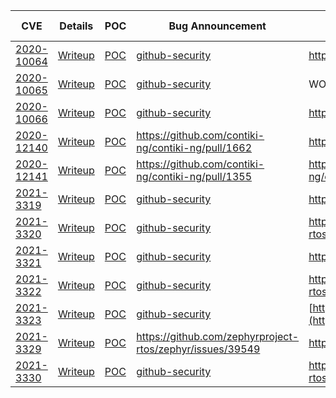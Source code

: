| CVE | Details  | POC | Bug Announcement | Fix Link | Fix Date | Fix Commits |
| --- | -------  | --- | ---------------- | -------- | -------- | ----------- |
[2020-10064](https://cve.mitre.org/cgi-bin/cvename.cgi?name=CVE-2020-10064) | [Writeup](CVE-2020-10064-Zephyr-802154-frame-size-underflow.md) | [POC](../zephyr-os/prebuilt_samples/CVE-2020-10064/POC) | [github-security](https://docs.zephyrproject.org/latest/security/vulnerabilities.html#cve-2020-10064) | https://github.com/zephyrproject-rtos/zephyr/pull/24971 | 2020-05-07 | [38970c07abfcddcfc6a5958189f096a55c49594a](https://github.com/zephyrproject-rtos/zephyr/commit/38970c07abfcddcfc6a5958189f096a55c49594a) |
[2020-10065](https://cve.mitre.org/cgi-bin/cvename.cgi?name=CVE-2020-10065)  | [Writeup](CVE-2020-10065-Zephyr-bt-hci_over_spi-oflow.md) | [POC](../zephyr-os/prebuilt_samples/CVE-2020-10065/POC) | [github-security](https://github.com/zephyrproject-rtos/zephyr/security/advisories/GHSA-hg2w-62p6-g67c) | WONTFIX |  | WONTFIX |
[2020-10066](https://cve.mitre.org/cgi-bin/cvename.cgi?name=CVE-2020-10066) | [Writeup](CVE-2020-10066-Zephyr-bt-hci_core-error-handling.md) | [POC](../zephyr-os/prebuilt_samples/CVE-2020-10066/POC) | [github-security](https://github.com/zephyrproject-rtos/zephyr/security/advisories/GHSA-gc66-xfrc-24qr) | https://github.com/zephyrproject-rtos/zephyr/pull/24902 | 2020-05-02 | [e1dddf7befa7309bd2afc567b2e00d2e7362f7c4](https://github.com/zephyrproject-rtos/zephyr/commit/e1dddf7befa7309bd2afc567b2e00d2e7362f7c4) |
[2020-12140](https://cve.mitre.org/cgi-bin/cvename.cgi?name=CVE-2020-12140) | [Writeup](CVE-2020-12140-Contiki-NG-l2cap-frame-size.md) | [POC](../contiki-ng/prebuilt_samples/CVE-2020-12140/POC) | https://github.com/contiki-ng/contiki-ng/pull/1662 | https://github.com/contiki-ng/contiki-ng/pull/1662 | 2021-10-27 | [ea66afaa5777193494331d78d2570f954507ba92](https://github.com/contiki-ng/contiki-ng/commit/commit/ea66afaa5777193494331d78d2570f954507ba92) |
[2020-12141](https://cve.mitre.org/cgi-bin/cvename.cgi?name=CVE-2020-12141) | [Writeup](CVE-2020-12141-Contiki-NG-SNMP-string-decode.md) | [POC](../contiki-ng/prebuilt_samples/CVE-2020-12141/POC) | https://github.com/contiki-ng/contiki-ng/pull/1355 | https://github.com/contiki-ng/contiki-ng/commit/12c824386ab60de757de5001974d73b32e19ad71 | 2020-10-18 | [12c824386ab60de757de5001974d73b32e19ad71](https://github.com/contiki-ng/contiki-ng/commit/12c824386ab60de757de5001974d73b32e19ad71) |
[2021-3319](https://cve.mitre.org/cgi-bin/cvename.cgi?name=CVE-2021-3319) | [Writeup](CVE-2021-3319_Zephyr_802154_address_validation_DATA_frame.md) | [POC](../zephyr-os/prebuilt_samples/CVE-2021-3319/POC) | [github-security](https://github.com/zephyrproject-rtos/zephyr/security/advisories/GHSA-94jg-2p6q-5364) | https://github.com/zephyrproject-rtos/zephyr/pull/31908 | 2021-02-03 | [6f1ab93c66c59cf267bb2b974cf76a3b9b306e32](https://github.com/zephyrproject-rtos/zephyr/commit/6f1ab93c66c59cf267bb2b974cf76a3b9b306e32) |
[2021-3320](https://cve.mitre.org/cgi-bin/cvename.cgi?name=CVE-2021-3320) | [Writeup](CVE-2021-3320_Zephyr_802154_ACK_frame_type_confusion.md) | [POC](../zephyr-os/prebuilt_samples/CVE-2021-3320/POC) | [github-security](https://github.com/zephyrproject-rtos/zephyr/security/advisories/GHSA-27r3-rxch-2hm7) | https://github.com/zephyrproject-rtos/zephyr/pull/31908/commits/96818abe775ab6d3a666ca0d0d9c8f9cd39260e3 | 2021-02-03 | [0ebd30000113f87a1f6090dd050974c1e540b42a](https://github.com/zephyrproject-rtos/zephyr/commit/0ebd30000113f87a1f6090dd050974c1e540b42a) |
[2021-3321](https://cve.mitre.org/cgi-bin/cvename.cgi?name=CVE-2021-3321) | [Writeup](CVE-2021-3321_Zephyr_802154_header_size_integer_underflow.md) | [POC](../zephyr-os/prebuilt_samples/CVE-2021-3321/POC) | [github-security](https://github.com/zephyrproject-rtos/zephyr/security/advisories/GHSA-w44j-66g7-xw99) | https://github.com/zephyrproject-rtos/zephyr/pull/31908 | 2021-02-03 | [606807940c7e71bae7f4e8a43e5171dbb2a7501e](https://github.com/zephyrproject-rtos/zephyr/commit/606807940c7e71bae7f4e8a43e5171dbb2a7501e) |
[2021-3322](https://cve.mitre.org/cgi-bin/cvename.cgi?name=CVE-2021-3322) | [Writeup](CVE-2021-3322_Zephyr_802154_fragment_reassembly_single_frag_crash.md) | [POC](../zephyr-os/prebuilt_samples/CVE-2021-3322/POC) | [github-security](https://github.com/zephyrproject-rtos/zephyr/security/advisories/GHSA-p86r-gc4r-4mq3) | https://github.com/zephyrproject-rtos/zephyr/pull/31908/commits/f91b219d882c8d2632170c0fbb46b1b83eb11392 | 2021-02-03 | [2a423bc6d37f916771bce65672efadf30e6ea74c](https://github.com/zephyrproject-rtos/zephyr/commit/2a423bc6d37f916771bce65672efadf30e6ea74c),[6917d268482afc2da617a57456e1cdf4dd9c75d4](https://github.com/zephyrproject-rtos/zephyr/commit/6917d268482afc2da617a57456e1cdf4dd9c75d4) |
[2021-3323](https://cve.mitre.org/cgi-bin/cvename.cgi?name=CVE-2021-3323)   | [Writeup](CVE-2021-3323_Zephyr_802154_uncompress_IPHC_header_integer_uflow_new_frag_decomp.md) | [POC](../zephyr-os/prebuilt_samples/CVE-2021-3323/POC) | [github-security](https://github.com/zephyrproject-rtos/zephyr/security/advisories/GHSA-89j6-qpxf-pfpc) | [https://github.com/zephyrproject-rtos/zephyr/pull/31971](https://github.com/zephyrproject-rtos/zephyr/pull/31971) | 2021-02-04 | [f729f82171f3c3af3d61f7bc103e856737bfb992](https://github.com/zephyrproject-rtos/zephyr/commit/f729f82171f3c3af3d61f7bc103e856737bfb992) |  |
[2021-3329](https://cve.mitre.org/cgi-bin/cvename.cgi?name=CVE-2021-3329) | [Writeup](CVE-2021-3329_Zephyr_BT_hostlayer_HCI_buflen_handshake.md) | [POC](../zephyr-os/prebuilt_samples/CVE-2021-3329/POC) | https://github.com/zephyrproject-rtos/zephyr/issues/39549 | https://github.com/zephyrproject-rtos/zephyr/pull/39550 | 2021-11-20 | [9d5c36da82930431e586b5dd2cdf42954438592c](https://github.com/zephyrproject-rtos/zephyr/commit/9d5c36da82930431e586b5dd2cdf42954438592c) |
[2021-3330](https://cve.mitre.org/cgi-bin/cvename.cgi?name=CVE-2021-3330) | [Writeup](CVE-2021-3330_Zephyr_802154_fragment_reassembly_sorting.md) | [POC](../zephyr-os/prebuilt_samples/CVE-2021-3330/POC) | [github-security](https://github.com/zephyrproject-rtos/zephyr/security/advisories/GHSA-fj4r-373f-9456) | https://github.com/zephyrproject-rtos/zephyr/pull/31908/commits/5bf30efe09b8e48cf39fe97c2854ecfabfc487a3 | 2021-02-03 | [a980762f70d7048825e6ce9e42ceb6b5f87a5e44](https://github.com/zephyrproject-rtos/zephyr/commit/a980762f70d7048825e6ce9e42ceb6b5f87a5e44) |

